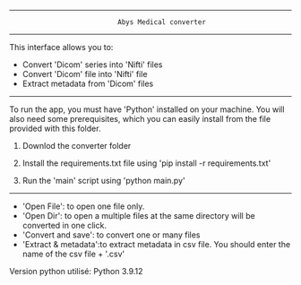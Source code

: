 ----------------------------------------------------------------------------------------
                               Abys Medical converter
----------------------------------------------------------------------------------------
This interface allows you to:
- Convert 'Dicom' series into 'Nifti' files
- Convert 'Dicom' file into 'Nifti' file
- Extract metadata from 'Dicom' files

----------------------------------------------------------------------------------------

To run the app, you must have 'Python' installed on your machine. You will also need some prerequisites, which you can easily install from the file provided with this folder.

1. Downlod the converter folder

2. Install the requirements.txt file using 'pip install -r requirements.txt'

3. Run the 'main' script using 'python main.py'

----------------------------------------------------------------------------------------

- 'Open File': to open one file only.
- 'Open Dir': to open a multiple files at the same directory will be converted in one click.
- 'Convert and save': to convert one or many files
- 'Extract & metadata':to extract metadata in csv file. You should enter the name of the csv file + '.csv'

Version python utilisé:  Python 3.9.12 
